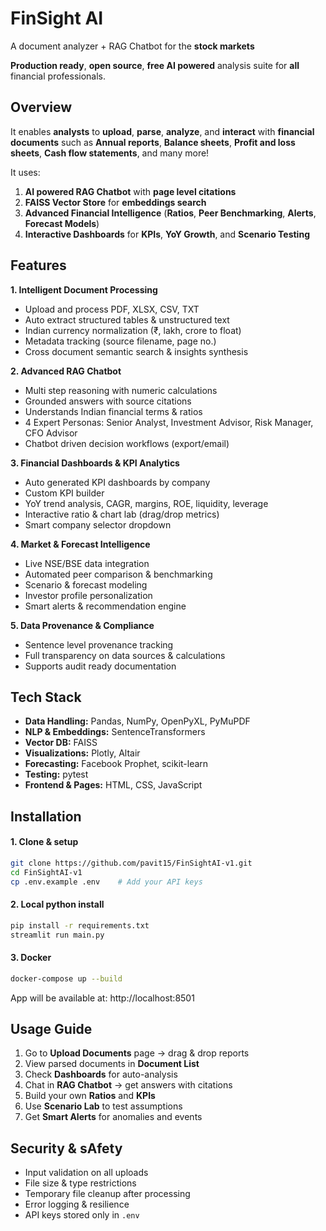 # **FinSight AI**

A document analyzer + RAG Chatbot for the **stock markets**  

**Production ready**, **open source**, **free AI powered** analysis suite for **all** financial professionals.  

## **Overview**
It enables **analysts** to **upload**, **parse**, **analyze**, and **interact** with **financial documents** such as **Annual reports**, **Balance sheets**, **Profit and loss sheets**, **Cash flow statements**, and many more!  

It uses:

1. **AI powered RAG Chatbot** with **page level citations**  
2. **FAISS Vector Store** for **embeddings search**  
3. **Advanced Financial Intelligence** (**Ratios**, **Peer Benchmarking**, **Alerts**, **Forecast Models**)  
4. **Interactive Dashboards** for **KPIs**, **YoY Growth**, and **Scenario Testing**


## Features

**1. Intelligent Document Processing**
- Upload and process PDF, XLSX, CSV, TXT  
- Auto extract structured tables & unstructured text  
- Indian currency normalization (₹, lakh, crore to float)  
- Metadata tracking (source filename, page no.)  
- Cross document semantic search & insights synthesis  

**2. Advanced RAG Chatbot**
- Multi step reasoning with numeric calculations  
- Grounded answers with source citations  
- Understands Indian financial terms & ratios  
- 4 Expert Personas: Senior Analyst, Investment Advisor, Risk Manager, CFO Advisor  
- Chatbot driven decision workflows (export/email)  

**3. Financial Dashboards & KPI Analytics**
- Auto generated KPI dashboards by company  
- Custom KPI builder  
- YoY trend analysis, CAGR, margins, ROE, liquidity, leverage  
- Interactive ratio & chart lab (drag/drop metrics)  
- Smart company selector dropdown  

**4. Market & Forecast Intelligence**
- Live NSE/BSE data integration  
- Automated peer comparison & benchmarking  
- Scenario & forecast modeling   
- Investor profile personalization  
- Smart alerts & recommendation engine  

**5. Data Provenance & Compliance**
- Sentence level provenance tracking  
- Full transparency on data sources & calculations  
- Supports audit ready documentation  

## Tech Stack

- **Data Handling:** Pandas, NumPy, OpenPyXL, PyMuPDF  
- **NLP & Embeddings:** SentenceTransformers 
- **Vector DB:** FAISS  
- **Visualizations:** Plotly, Altair  
- **Forecasting:** Facebook Prophet, scikit-learn  
- **Testing:** pytest
- **Frontend & Pages:** HTML, CSS, JavaScript   

## Installation

#### 1. Clone & setup
```bash
git clone https://github.com/pavit15/FinSightAI-v1.git
cd FinSightAI-v1
cp .env.example .env    # Add your API keys
```

#### 2️. Local python install
```bash
pip install -r requirements.txt
streamlit run main.py
```
#### 3. Docker
```bash
docker-compose up --build
```

App will be available at: http://localhost:8501

## Usage Guide

1. Go to **Upload Documents** page → drag & drop reports  
2. View parsed documents in **Document List**  
3. Check **Dashboards** for auto-analysis  
4. Chat in **RAG Chatbot** → get answers with citations  
5. Build your own **Ratios** and **KPIs**  
6. Use **Scenario Lab** to test assumptions  
7. Get **Smart Alerts** for anomalies and events  

## Security & sAfety

- Input validation on all uploads  
- File size & type restrictions  
- Temporary file cleanup after processing  
- Error logging & resilience  
- API keys stored only in `.env`  

